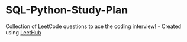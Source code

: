 # SQL-Python-Study-Plan
Collection of LeetCode questions to ace the coding interview! - Created using [LeetHub](https://github.com/QasimWani/LeetHub)
